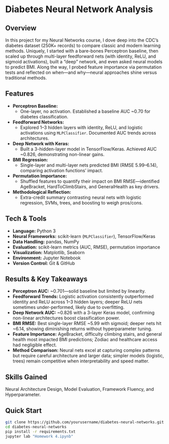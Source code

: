 # Diabetes Neural Network Analysis

## Overview
In this project for my Neural Networks course, I dove deep into the CDC’s diabetes dataset (250K+ records) to compare classic and modern learning methods. Uniquely, I started with a bare-bones Perceptron baseline, then scaled up through multi-layer feedforward nets (with identity, ReLU, and sigmoid activations), built a “deep” network, and even asked neural models to predict BMI. Along the way, I probed feature importance via permutation tests and reflected on when—and why—neural approaches shine versus traditional methods.

## Features
- **Perceptron Baseline:**  
  - One-layer, no activation. Established a baseline AUC ~0.70 for diabetes classification.  
- **Feedforward Networks:**  
  - Explored 1–3 hidden layers with identity, ReLU, and logistic activations using `MLPClassifier`. Documented AUC trends across architectures.  
- **Deep Network with Keras:**  
  - Built a 3-hidden-layer model in TensorFlow/Keras. Achieved AUC ~0.826, demonstrating non-linear gains.  
- **BMI Regression:**  
  - Single-layer and multi-layer nets predicted BMI (RMSE 5.99–6.14), comparing activation functions’ impact.  
- **Permutation Importance:**  
  - Shuffled features to quantify their impact on BMI RMSE—identified AgeBracket, HardToClimbStairs, and GeneralHealth as key drivers.  
- **Methodological Reflection:**  
  - Extra-credit summary contrasting neural nets with logistic regression, SVMs, trees, and boosting to weigh pros/cons.

## Tech & Tools
- **Language:** Python 3  
- **Neural Frameworks:** scikit-learn (`MLPClassifier`), TensorFlow/Keras  
- **Data Handling:** pandas, NumPy  
- **Evaluation:** scikit-learn metrics (AUC, RMSE), permutation importance  
- **Visualization:** Matplotlib, Seaborn  
- **Environment:** Jupyter Notebook 
- **Version Control:** Git & GitHub  

## Results & Key Takeaways
- **Perceptron AUC:** ~0.701—solid baseline but limited by linearity.  
- **Feedforward Trends:** Logistic activation consistently outperformed identity and ReLU across 1–3 hidden layers; deeper ReLU nets sometimes under-performed, likely due to overfitting.  
- **Deep Network AUC:** ~0.826 with a 3-layer Keras model, confirming non-linear architectures boost classification power.  
- **BMI RMSE:** Best single-layer RMSE ~5.99 with sigmoid; deeper nets hit ~6.14, showing diminishing returns without hyperparameter tuning.  
- **Feature Importance:** AgeBracket, difficulty climbing stairs, and general health most impacted BMI predictions; Zodiac and healthcare access had negligible effect.  
- **Method Comparison:** Neural nets excel at capturing complex patterns but require careful architecture and larger data; simpler models (logistic, trees) remain competitive when interpretability and speed matter.

## Skills Gained
Neural Architecture Design, Model Evaluation, Framework Fluency, and Hyperparameter.

## Quick Start

```bash
git clone https://github.com/yourusername/diabetes-neural-networks.git
cd diabetes-neural-networks
pip install -r requirements.txt
jupyter lab "Homework 4.ipynb"
